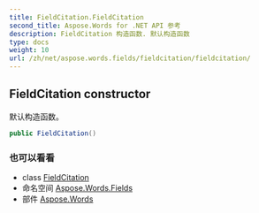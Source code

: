 ```yaml
---
title: FieldCitation.FieldCitation
second_title: Aspose.Words for .NET API 参考
description: FieldCitation 构造函数. 默认构造函数
type: docs
weight: 10
url: /zh/net/aspose.words.fields/fieldcitation/fieldcitation/
---
```

## FieldCitation constructor

默认构造函数。

```csharp
public FieldCitation()
```

### 也可以看看

* class [FieldCitation](../)
* 命名空间 [Aspose.Words.Fields](../../fieldcitation/)
* 部件 [Aspose.Words](../../../)


